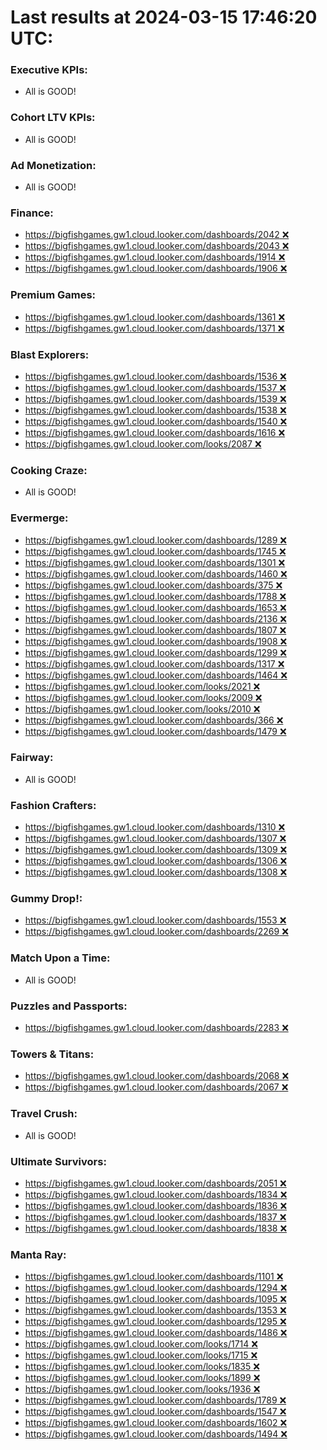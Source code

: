 # Last results at 2024-03-15 17:46:20 UTC:

### Executive KPIs: 
- All is GOOD!

### Cohort LTV KPIs: 
- All is GOOD!

### Ad Monetization: 
- All is GOOD!

### Finance: 
- [https://bigfishgames.gw1.cloud.looker.com/dashboards/2042 ❌](https://bigfishgames.gw1.cloud.looker.com/dashboards/2042)
- [https://bigfishgames.gw1.cloud.looker.com/dashboards/2043 ❌](https://bigfishgames.gw1.cloud.looker.com/dashboards/2043)
- [https://bigfishgames.gw1.cloud.looker.com/dashboards/1914 ❌](https://bigfishgames.gw1.cloud.looker.com/dashboards/1914)
- [https://bigfishgames.gw1.cloud.looker.com/dashboards/1906 ❌](https://bigfishgames.gw1.cloud.looker.com/dashboards/1906)

### Premium Games: 
- [https://bigfishgames.gw1.cloud.looker.com/dashboards/1361 ❌](https://bigfishgames.gw1.cloud.looker.com/dashboards/1361)
- [https://bigfishgames.gw1.cloud.looker.com/dashboards/1371 ❌](https://bigfishgames.gw1.cloud.looker.com/dashboards/1371)

### Blast Explorers: 
- [https://bigfishgames.gw1.cloud.looker.com/dashboards/1536 ❌](https://bigfishgames.gw1.cloud.looker.com/dashboards/1536)
- [https://bigfishgames.gw1.cloud.looker.com/dashboards/1537 ❌](https://bigfishgames.gw1.cloud.looker.com/dashboards/1537)
- [https://bigfishgames.gw1.cloud.looker.com/dashboards/1539 ❌](https://bigfishgames.gw1.cloud.looker.com/dashboards/1539)
- [https://bigfishgames.gw1.cloud.looker.com/dashboards/1538 ❌](https://bigfishgames.gw1.cloud.looker.com/dashboards/1538)
- [https://bigfishgames.gw1.cloud.looker.com/dashboards/1540 ❌](https://bigfishgames.gw1.cloud.looker.com/dashboards/1540)
- [https://bigfishgames.gw1.cloud.looker.com/dashboards/1616 ❌](https://bigfishgames.gw1.cloud.looker.com/dashboards/1616)
- [https://bigfishgames.gw1.cloud.looker.com/looks/2087 ❌](https://bigfishgames.gw1.cloud.looker.com/looks/2087)

### Cooking Craze: 
- All is GOOD!

### Evermerge: 
- [https://bigfishgames.gw1.cloud.looker.com/dashboards/1289 ❌](https://bigfishgames.gw1.cloud.looker.com/dashboards/1289)
- [https://bigfishgames.gw1.cloud.looker.com/dashboards/1745 ❌](https://bigfishgames.gw1.cloud.looker.com/dashboards/1745)
- [https://bigfishgames.gw1.cloud.looker.com/dashboards/1301 ❌](https://bigfishgames.gw1.cloud.looker.com/dashboards/1301)
- [https://bigfishgames.gw1.cloud.looker.com/dashboards/1460 ❌](https://bigfishgames.gw1.cloud.looker.com/dashboards/1460)
- [https://bigfishgames.gw1.cloud.looker.com/dashboards/375 ❌](https://bigfishgames.gw1.cloud.looker.com/dashboards/375)
- [https://bigfishgames.gw1.cloud.looker.com/dashboards/1788 ❌](https://bigfishgames.gw1.cloud.looker.com/dashboards/1788)
- [https://bigfishgames.gw1.cloud.looker.com/dashboards/1653 ❌](https://bigfishgames.gw1.cloud.looker.com/dashboards/1653)
- [https://bigfishgames.gw1.cloud.looker.com/dashboards/2136 ❌](https://bigfishgames.gw1.cloud.looker.com/dashboards/2136)
- [https://bigfishgames.gw1.cloud.looker.com/dashboards/1807 ❌](https://bigfishgames.gw1.cloud.looker.com/dashboards/1807)
- [https://bigfishgames.gw1.cloud.looker.com/dashboards/1908 ❌](https://bigfishgames.gw1.cloud.looker.com/dashboards/1908)
- [https://bigfishgames.gw1.cloud.looker.com/dashboards/1299 ❌](https://bigfishgames.gw1.cloud.looker.com/dashboards/1299)
- [https://bigfishgames.gw1.cloud.looker.com/dashboards/1317 ❌](https://bigfishgames.gw1.cloud.looker.com/dashboards/1317)
- [https://bigfishgames.gw1.cloud.looker.com/dashboards/1464 ❌](https://bigfishgames.gw1.cloud.looker.com/dashboards/1464)
- [https://bigfishgames.gw1.cloud.looker.com/looks/2021 ❌](https://bigfishgames.gw1.cloud.looker.com/looks/2021)
- [https://bigfishgames.gw1.cloud.looker.com/looks/2009 ❌](https://bigfishgames.gw1.cloud.looker.com/looks/2009)
- [https://bigfishgames.gw1.cloud.looker.com/looks/2010 ❌](https://bigfishgames.gw1.cloud.looker.com/looks/2010)
- [https://bigfishgames.gw1.cloud.looker.com/dashboards/366 ❌](https://bigfishgames.gw1.cloud.looker.com/dashboards/366)
- [https://bigfishgames.gw1.cloud.looker.com/dashboards/1479 ❌](https://bigfishgames.gw1.cloud.looker.com/dashboards/1479)

### Fairway: 
- All is GOOD!

### Fashion Crafters: 
- [https://bigfishgames.gw1.cloud.looker.com/dashboards/1310 ❌](https://bigfishgames.gw1.cloud.looker.com/dashboards/1310)
- [https://bigfishgames.gw1.cloud.looker.com/dashboards/1307 ❌](https://bigfishgames.gw1.cloud.looker.com/dashboards/1307)
- [https://bigfishgames.gw1.cloud.looker.com/dashboards/1309 ❌](https://bigfishgames.gw1.cloud.looker.com/dashboards/1309)
- [https://bigfishgames.gw1.cloud.looker.com/dashboards/1306 ❌](https://bigfishgames.gw1.cloud.looker.com/dashboards/1306)
- [https://bigfishgames.gw1.cloud.looker.com/dashboards/1308 ❌](https://bigfishgames.gw1.cloud.looker.com/dashboards/1308)

### Gummy Drop!: 
- [https://bigfishgames.gw1.cloud.looker.com/dashboards/1553 ❌](https://bigfishgames.gw1.cloud.looker.com/dashboards/1553)
- [https://bigfishgames.gw1.cloud.looker.com/dashboards/2269 ❌](https://bigfishgames.gw1.cloud.looker.com/dashboards/2269)

### Match Upon a Time: 
- All is GOOD!

### Puzzles and Passports: 
- [https://bigfishgames.gw1.cloud.looker.com/dashboards/2283 ❌](https://bigfishgames.gw1.cloud.looker.com/dashboards/2283)

### Towers & Titans: 
- [https://bigfishgames.gw1.cloud.looker.com/dashboards/2068 ❌](https://bigfishgames.gw1.cloud.looker.com/dashboards/2068)
- [https://bigfishgames.gw1.cloud.looker.com/dashboards/2067 ❌](https://bigfishgames.gw1.cloud.looker.com/dashboards/2067)

### Travel Crush: 
- All is GOOD!

### Ultimate Survivors: 
- [https://bigfishgames.gw1.cloud.looker.com/dashboards/2051 ❌](https://bigfishgames.gw1.cloud.looker.com/dashboards/2051)
- [https://bigfishgames.gw1.cloud.looker.com/dashboards/1834 ❌](https://bigfishgames.gw1.cloud.looker.com/dashboards/1834)
- [https://bigfishgames.gw1.cloud.looker.com/dashboards/1836 ❌](https://bigfishgames.gw1.cloud.looker.com/dashboards/1836)
- [https://bigfishgames.gw1.cloud.looker.com/dashboards/1837 ❌](https://bigfishgames.gw1.cloud.looker.com/dashboards/1837)
- [https://bigfishgames.gw1.cloud.looker.com/dashboards/1838 ❌](https://bigfishgames.gw1.cloud.looker.com/dashboards/1838)

### Manta Ray: 
- [https://bigfishgames.gw1.cloud.looker.com/dashboards/1101 ❌](https://bigfishgames.gw1.cloud.looker.com/dashboards/1101)
- [https://bigfishgames.gw1.cloud.looker.com/dashboards/1294 ❌](https://bigfishgames.gw1.cloud.looker.com/dashboards/1294)
- [https://bigfishgames.gw1.cloud.looker.com/dashboards/1095 ❌](https://bigfishgames.gw1.cloud.looker.com/dashboards/1095)
- [https://bigfishgames.gw1.cloud.looker.com/dashboards/1353 ❌](https://bigfishgames.gw1.cloud.looker.com/dashboards/1353)
- [https://bigfishgames.gw1.cloud.looker.com/dashboards/1295 ❌](https://bigfishgames.gw1.cloud.looker.com/dashboards/1295)
- [https://bigfishgames.gw1.cloud.looker.com/dashboards/1486 ❌](https://bigfishgames.gw1.cloud.looker.com/dashboards/1486)
- [https://bigfishgames.gw1.cloud.looker.com/looks/1714 ❌](https://bigfishgames.gw1.cloud.looker.com/looks/1714)
- [https://bigfishgames.gw1.cloud.looker.com/looks/1715 ❌](https://bigfishgames.gw1.cloud.looker.com/looks/1715)
- [https://bigfishgames.gw1.cloud.looker.com/looks/1835 ❌](https://bigfishgames.gw1.cloud.looker.com/looks/1835)
- [https://bigfishgames.gw1.cloud.looker.com/looks/1899 ❌](https://bigfishgames.gw1.cloud.looker.com/looks/1899)
- [https://bigfishgames.gw1.cloud.looker.com/looks/1936 ❌](https://bigfishgames.gw1.cloud.looker.com/looks/1936)
- [https://bigfishgames.gw1.cloud.looker.com/dashboards/1789 ❌](https://bigfishgames.gw1.cloud.looker.com/dashboards/1789)
- [https://bigfishgames.gw1.cloud.looker.com/dashboards/1547 ❌](https://bigfishgames.gw1.cloud.looker.com/dashboards/1547)
- [https://bigfishgames.gw1.cloud.looker.com/dashboards/1602 ❌](https://bigfishgames.gw1.cloud.looker.com/dashboards/1602)
- [https://bigfishgames.gw1.cloud.looker.com/dashboards/1494 ❌](https://bigfishgames.gw1.cloud.looker.com/dashboards/1494)

